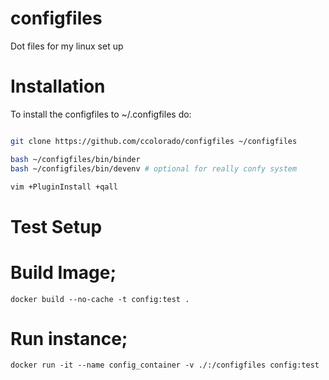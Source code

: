 configfiles
===========

Dot files for my linux set up

Installation
============
To install the configfiles to ~/.configfiles do:
```bash

git clone https://github.com/ccolorado/configfiles ~/configfiles

bash ~/configfiles/bin/binder
bash ~/configfiles/bin/devenv # optional for really confy system

vim +PluginInstall +qall
```

Test Setup
==========
# Build Image;
`docker build --no-cache -t config:test .`
# Run instance;
`docker run -it --name config_container -v ./:/configfiles config:test`
